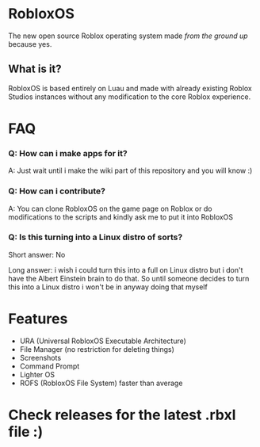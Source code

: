 # RobloxOS
The new open source Roblox operating system made _from the ground up_ because yes.

## What is it?
RobloxOS is based entirely on Luau and made with already existing Roblox Studios instances without any modification to the core Roblox experience.

# FAQ

### Q: How can i make apps for it? <br/>
A: Just wait until i make the wiki part of this repository and you will know :)

### Q: How can i contribute? <br/>
A: You can clone RobloxOS on the game page on Roblox or do modifications to the scripts and kindly ask me to put it into RobloxOS

### Q: Is this turning into a Linux distro of sorts? <br/>
Short answer: No

Long answer: i wish i could turn this into a full on Linux distro but i don't have the Albert Einstein brain to do that. So until someone decides to turn this into a Linux distro i won't be in anyway doing that myself

# Features
* URA (Universal RobloxOS Executable Architecture)
* File Manager (no restriction for deleting things)
* Screenshots
* Command Prompt
* Lighter OS
* ROFS (RobloxOS File System) faster than average

# Check releases for the latest .rbxl file :)
